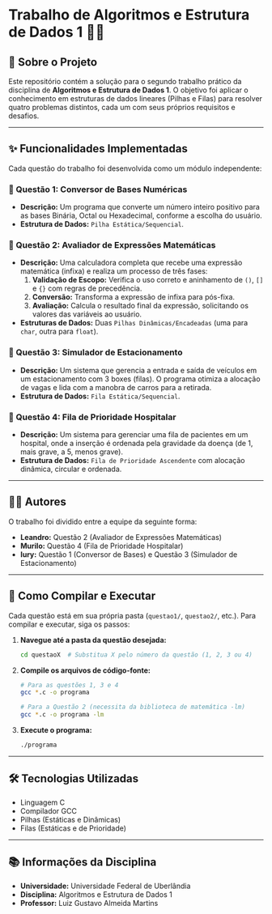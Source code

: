 # Trabalho de Algoritmos e Estrutura de Dados 1 👨‍💻

## 📝 Sobre o Projeto

Este repositório contém a solução para o segundo trabalho prático da disciplina de **Algoritmos e Estrutura de Dados 1**. O objetivo foi aplicar o conhecimento em estruturas de dados lineares (Pilhas e Filas) para resolver quatro problemas distintos, cada um com seus próprios requisitos e desafios.

---

## ✨ Funcionalidades Implementadas

Cada questão do trabalho foi desenvolvida como um módulo independente:

### 🔢 Questão 1: Conversor de Bases Numéricas
- **Descrição:** Um programa que converte um número inteiro positivo para as bases Binária, Octal ou Hexadecimal, conforme a escolha do usuário.
- **Estrutura de Dados:** `Pilha Estática/Sequencial`.

### 🧠 Questão 2: Avaliador de Expressões Matemáticas
- **Descrição:** Uma calculadora completa que recebe uma expressão matemática (infixa) e realiza um processo de três fases:
  1.  **Validação de Escopo:** Verifica o uso correto e aninhamento de `()`, `[]` e `{}` com regras de precedência.
  2.  **Conversão:** Transforma a expressão de infixa para pós-fixa.
  3.  **Avaliação:** Calcula o resultado final da expressão, solicitando os valores das variáveis ao usuário.
- **Estruturas de Dados:** Duas `Pilhas Dinâmicas/Encadeadas` (uma para `char`, outra para `float`).

### 🚗 Questão 3: Simulador de Estacionamento
- **Descrição:** Um sistema que gerencia a entrada e saída de veículos em um estacionamento com 3 boxes (filas). O programa otimiza a alocação de vagas e lida com a manobra de carros para a retirada.
- **Estrutura de Dados:** `Fila Estática/Sequencial`.

### 🏥 Questão 4: Fila de Prioridade Hospitalar
- **Descrição:** Um sistema para gerenciar uma fila de pacientes em um hospital, onde a inserção é ordenada pela gravidade da doença (de 1, mais grave, a 5, menos grave).
- **Estrutura de Dados:** `Fila de Prioridade Ascendente` com alocação dinâmica, circular e ordenada.

---

## 🧑‍💻 Autores

O trabalho foi dividido entre a equipe da seguinte forma:

- **Leandro:** Questão 2 (Avaliador de Expressões Matemáticas)
- **Murilo:** Questão 4 (Fila de Prioridade Hospitalar)
- **Iury:** Questão 1 (Conversor de Bases) e Questão 3 (Simulador de Estacionamento)

---

## 🚀 Como Compilar e Executar

Cada questão está em sua própria pasta (`questao1/`, `questao2/`, etc.). Para compilar e executar, siga os passos:

1.  **Navegue até a pasta da questão desejada:**
    ```bash
    cd questaoX  # Substitua X pelo número da questão (1, 2, 3 ou 4)
    ```

2.  **Compile os arquivos de código-fonte:**
    ```bash
    # Para as questões 1, 3 e 4
    gcc *.c -o programa

    # Para a Questão 2 (necessita da biblioteca de matemática -lm)
    gcc *.c -o programa -lm
    ```

3.  **Execute o programa:**
    ```bash
    ./programa
    ```

---

## 🛠️ Tecnologias Utilizadas
- Linguagem C
- Compilador GCC
- Pilhas (Estáticas e Dinâmicas)
- Filas (Estáticas e de Prioridade)

---

## 📚 Informações da Disciplina
- **Universidade:** Universidade Federal de Uberlândia
- **Disciplina:** Algoritmos e Estrutura de Dados 1
- **Professor:** Luiz Gustavo Almeida Martins
